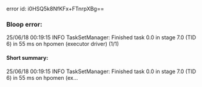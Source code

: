 error id: i0HSQ5k8NfKFx+FTnrpXBg==
### Bloop error:

25/06/18 00:19:15 INFO TaskSetManager: Finished task 0.0 in stage 7.0 (TID 6) in 55 ms on hpomen (executor driver) (1/1)
#### Short summary: 

25/06/18 00:19:15 INFO TaskSetManager: Finished task 0.0 in stage 7.0 (TID 6) in 55 ms on hpomen (ex...